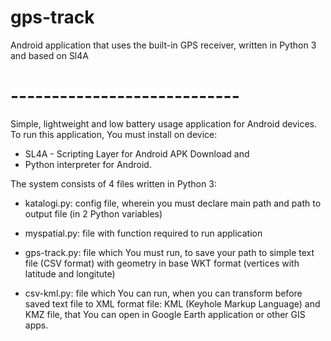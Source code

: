 # gps-track
Android application that uses the built-in GPS receiver, written in Python 3 and based on Sl4A

# ----------------------------

Simple, lightweight and low battery usage application for Android devices. To run this application, You must install on device:

* SL4A - Scripting Layer for Android APK Download and 
* Python interpreter for Android. 


The system consists of 4 files written in Python 3:

  * katalogi.py: config file, wherein you must declare main path and path to output file (in 2 Python variables)

  * myspatial.py: file with function required to run application

  * gps-track.py: file which You must run, to save your path to simple text file (CSV format) with geometry in base WKT format (vertices with latitude and longitute)

  * csv-kml.py: file which You can run, when you can transform before saved text file to XML format file: KML (Keyhole Markup Language) and KMZ file, that You can open in Google Earth application or other GIS apps.
